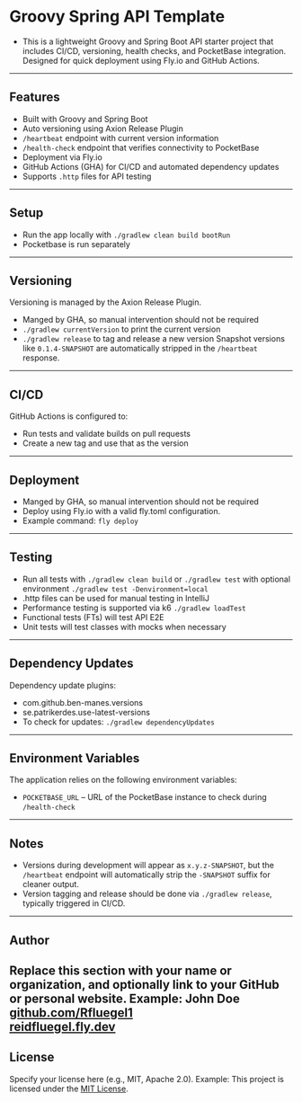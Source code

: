 # Groovy Spring API Template
- This is a lightweight Groovy and Spring Boot API starter project that includes CI/CD, versioning, health checks, and PocketBase integration. Designed for quick deployment using Fly.io and GitHub Actions.
---
## Features
- Built with Groovy and Spring Boot
- Auto versioning using Axion Release Plugin
- `/heartbeat` endpoint with current version information
- `/health-check` endpoint that verifies connectivity to PocketBase
- Deployment via Fly.io
- GitHub Actions (GHA) for CI/CD and automated dependency updates
- Supports `.http` files for API testing
---
## Setup
- Run the app locally with `./gradlew clean build bootRun`
- Pocketbase is run separately
---
## Versioning
Versioning is managed by the Axion Release Plugin.
- Manged by GHA, so manual intervention should not be required
- `./gradlew currentVersion` to print the current version
- `./gradlew release` to tag and release a new version
Snapshot versions like `0.1.4-SNAPSHOT` are automatically stripped in the `/heartbeat` response.
---
## CI/CD
GitHub Actions is configured to:
- Run tests and validate builds on pull requests
- Create a new tag and use that as the version
---
## Deployment
- Manged by GHA, so manual intervention should not be required
- Deploy using Fly.io with a valid fly.toml configuration. 
- Example command: `fly deploy`
---
## Testing
- Run all tests with `./gradlew clean build` or `./gradlew test` with optional environment `./gradlew test -Denvironment=local`
- .http files can be used for manual testing in IntelliJ
- Performance testing is supported via k6 `./gradlew loadTest`
- Functional tests (FTs) will test API E2E
- Unit tests will test classes with mocks when necessary
---
## Dependency Updates
Dependency update plugins:
- com.github.ben-manes.versions
- se.patrikerdes.use-latest-versions
- To check for updates: `./gradlew dependencyUpdates`
---
## Environment Variables
The application relies on the following environment variables:
- `POCKETBASE_URL` – URL of the PocketBase instance to check during `/health-check`
---
## Notes
- Versions during development will appear as `x.y.z-SNAPSHOT`, but the `/heartbeat` endpoint will automatically strip the `-SNAPSHOT` suffix for cleaner output.
- Version tagging and release should be done via `./gradlew release`, typically triggered in CI/CD.
---
## Author
Replace this section with your name or organization, and optionally link to your GitHub or personal website.
Example:
**John Doe**  
[github.com/Rfluegel1](https://github.com/Rfluegel1)  
[reidfluegel.fly.dev](https://reidfluegel.fly.dev/)
---
## License
Specify your license here (e.g., MIT, Apache 2.0).
Example:
This project is licensed under the [MIT License](LICENSE).


